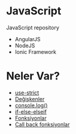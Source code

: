 # JavaScript
JavaScript repository


* AngularJS
* NodeJS
* Ionic Framework


# Neler Var?

* [use-strict](https://github.com/akcauser/JavaScript/tree/master/codes/use-strict)
* [Değişkenler](https://github.com/akcauser/JavaScript/tree/master/codes/variables)
* [console.log()](https://github.com/akcauser/JavaScript/tree/master/codes/console-log)
* [if-else-elseif](https://github.com/akcauser/JavaScript/tree/master/codes/if-else)
* [Fonksiyonlar](https://github.com/akcauser/JavaScript/tree/master/codes/fonksiyonlar)
* [Call back fonksiyonlar](https://github.com/akcauser/JavaScript/tree/master/codes/call-back-fonksiyonlar)
